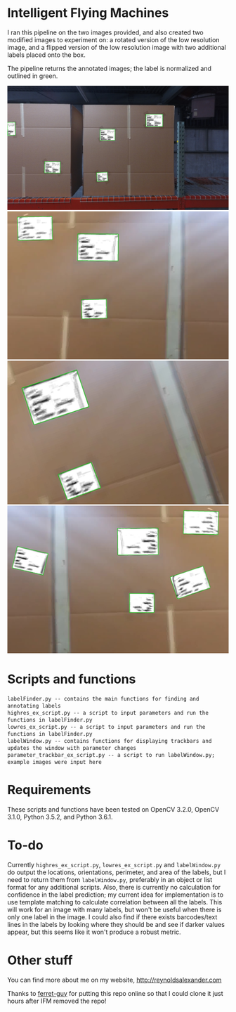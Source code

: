 # Intelligent Flying Machines 

I ran this pipeline on the two images provided, and also created two modified images to 
experiment on: a rotated version of the low resolution image, and a flipped version of 
the low resolution image with two additional labels placed onto the box.

The pipeline returns the annotated images; the label is normalized and outlined in green. 

![High res](highres_annotated.jpg) 
![Low res](lowres_annotated.jpg)
![Low res, rotated](lowres_rot_annotated.jpg)
![Low res, modified](lowres_mod_annotated.jpg)

# Scripts and functions

    labelFinder.py -- contains the main functions for finding and annotating labels
    highres_ex_script.py -- a script to input parameters and run the functions in labelFinder.py
    lowres_ex_script.py -- a script to input parameters and run the functions in labelFinder.py
    labelWindow.py -- contains functions for displaying trackbars and updates the window with parameter changes
    parameter_trackbar_ex_script.py -- a script to run labelWindow.py; example images were input here
    
# Requirements

These scripts and functions have been tested on OpenCV 3.2.0, OpenCV 3.1.0, Python 3.5.2, and Python 3.6.1.

# To-do

Currently `highres_ex_script.py`, `lowres_ex_script.py` and `labelWindow.py` do output the locations, orientations, perimeter, and area of the labels, but I need to return them from `labelWindow.py`, preferably in an object or list format for any additional scripts. Also, there is currently no calculation for confidence in the label prediction; my current idea for implementation is to use template matching to calculate correlation between all the labels. This will work for an image with many labels, but won't be useful when there is only one label in the image. I could also find if there exists barcodes/text lines in the labels by looking where they should be and see if darker values appear, but this seems like it won't produce a robust metric.

# Other stuff

You can find more about me on my website, http://reynoldsalexander.com

Thanks to [ferret-guy](https://github.com/ferret-guy) for putting this repo online so that I could clone it just hours after IFM removed the repo!
